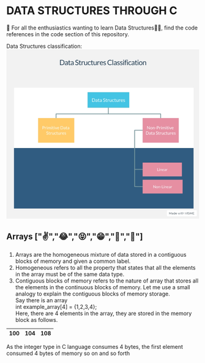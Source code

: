 
# DATA STRUCTURES THROUGH C

👋 For all the enthusiastics wanting to learn Data Structures👨‍💻, find the code references in the code section of this repository.

Data Structures classification:  
![Classification-of-data-structures](img/classification.jpg)
## Arrays ["✌","😂","😝","😁","💛","💚"]
1) Arrays are the homogeneous mixture of data stored in a contiguous blocks of memory and given a common label.
2) Homogeneous refers to all the property that states that all the elements in the array must be of the same data type.
3) Contiguous blocks of memory refers to the nature of array that stores all the elements in the continuous blocks of memory.
Let me use a small analogy to explain the contiguous blocks of memory storage.  
Say there is  an array  
int example_array[4] = {1,2,3,4};  
Here, there are 4 elements in the array, they are stored in the memory block as follows. 


| 100      | 104           | 108  |
|:-------------:|:-------------:|:-----:|


As the integer type in C language consumes 4 bytes, the first element consumed 4 bytes of memory so on and so forth

